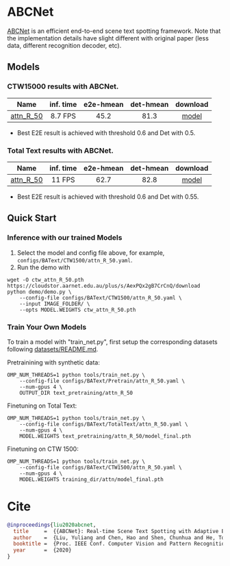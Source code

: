 # ABCNet
[ABCNet](https://arxiv.org/abs/2002.10200) is an efficient end-to-end scene text spotting framework. Note that the implementation details have slight different with original paper (less data, different recognition decoder, etc).

## Models
### CTW15000 results with ABCNet.

Name | inf. time | e2e-hmean | det-hmean | download
--- |:---:|:---:|:---:|:---:
[attn_R_50](configs/BAText/CTW1500/attn_R_50.yaml) | 8.7 FPS | 45.2 | 81.3 | [model](https://cloudstor.aarnet.edu.au/plus/s/AexPQx2gB7CrCnQ/download)

* Best E2E result is achieved with threshold 0.6 and Det with 0.5.

### Total Text results with ABCNet.

Name | inf. time | e2e-hmean | det-hmean | download
---  |:---------:|:---------:|:---------:|:---:
[attn_R_50](configs/BAText/TotalText/attn_R_50.yaml) | 11 FPS | 62.7 | 82.8 | [model](https://cloudstor.aarnet.edu.au/plus/s/nyyNRdP7VBYqfgl/download)

* Best E2E result is achieved with threshold 0.6 and Det with 0.55.


## Quick Start 

### Inference with our trained Models

1. Select the model and config file above, for example, `configs/BAText/CTW1500/attn_R_50.yaml`.
2. Run the demo with

```
wget -O ctw_attn_R_50.pth https://cloudstor.aarnet.edu.au/plus/s/AexPQx2gB7CrCnQ/download
python demo/demo.py \
    --config-file configs/BAText/CTW1500/attn_R_50.yaml \
    --input IMAGE_FOLDER/ \
    --opts MODEL.WEIGHTS ctw_attn_R_50.pth
```

### Train Your Own Models

To train a model with "train_net.py", first setup the corresponding datasets following
[datasets/README.md](../../datasets/README.md).

Pretrainining with synthetic data:

```
OMP_NUM_THREADS=1 python tools/train_net.py \
    --config-file configs/BAText/Pretrain/attn_R_50.yaml \
    --num-gpus 4 \
    OUTPUT_DIR text_pretraining/attn_R_50
```

Finetuning on Total Text:

```
OMP_NUM_THREADS=1 python tools/train_net.py \
    --config-file configs/BAText/TotalText/attn_R_50.yaml \
    --num-gpus 4 \
    MODEL.WEIGHTS text_pretraining/attn_R_50/model_final.pth
```

Finetuning on CTW 1500:

```
OMP_NUM_THREADS=1 python tools/train_net.py \
    --config-file configs/BAText/CTW1500/attn_R_50.yaml \
    --num-gpus 4 \
    MODEL.WEIGHTS training_dir/attn/model_final.pth
```

# Cite

```BibTeX
@inproceedings{liu2020abcnet,
  title     =  {{ABCNet}: Real-time Scene Text Spotting with Adaptive Bezier-Curve Network},
  author    =  {Liu, Yuliang and Chen, Hao and Shen, Chunhua and He, Tong and Jin, Lianwen and Wang, Liangwei},
  booktitle =  {Proc. IEEE Conf. Computer Vision and Pattern Recognition (CVPR)},
  year      =  {2020}
}

```


